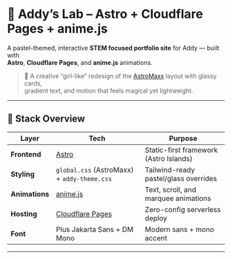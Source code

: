 # 🌸 Addy’s Lab – Astro + Cloudflare Pages + anime.js

A pastel-themed, interactive **STEM focused portfolio site** for Addy — built with  
**Astro**, **Cloudflare Pages**, and **anime.js** animations.

> 🎀 A creative “girl-like” redesign of the [AstroMaxx](https://astromaxx.netlify.app/) layout with glassy cards,  
> gradient text, and motion that feels magical yet lightweight.

---

## 🚀 Stack Overview

| Layer | Tech | Purpose |
|-------|------|----------|
| **Frontend** | [Astro](https://astro.build) | Static-first framework (Astro Islands) |
| **Styling** | `global.css` (AstroMaxx) + `addy-theme.css` | Tailwind-ready pastel/glass overrides |
| **Animations** | [anime.js](https://animejs.com/documentation/getting-started/installation) | Text, scroll, and marquee animations |
| **Hosting** | [Cloudflare Pages](https://pages.cloudflare.com/) | Zero-config serverless deploy |
| **Font** | Plus Jakarta Sans + DM Mono | Modern sans + mono accent |

---

